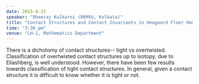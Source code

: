 ```yaml
---
date: 2015-8-31
speaker: "Dheeraj Kulkarni (RKMVU, Kolkata)"
title: "Contact Structures and Contact Invariants in Heegaard Floer Homology."
time: "3:30 pm" 
venue: "LH-1, Mathematics Department"
---
```

There is a dichotomy of contact structures-- tight vs overtwisted. Classification of
overtwisted contact structures up to isotopy, due to Eliashberg, is well understood.
However, there have been few results towards classification of tight contact structures.
In general, given a contact structure it is difficult to know whether it is tight or not.
